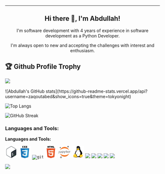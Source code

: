 <!--
**zaqoutabed/zaqoutabed** is a ✨ _special_ ✨ repository because its `README.md` (this file) appears on your GitHub profile.

Here are some ideas to get you started:

- 🔭 I’m currently working on ...
- 🌱 I’m currently learning ...
- 👯 I’m looking to collaborate on ...
- 🤔 I’m looking for help with ...
- 💬 Ask me about ...
- 📫 How to reach me: ...
- 😄 Pronouns: ...
- ⚡ Fun fact: ...
-->
<hr>
<h2 align="center">Hi there 👋, I'm Abdullah!</h2>
<p align="center">I'm software development with 4 years of experience in software development as a Python Developer.</p>
<p align="center">I'm always open to new and accepting the challenges with interest and enthusiasm.</p>

<!--
<a href="https://blog.codewithshin.com/" target="blank">Blog: <img align="center" src="https://cdn.jsdelivr.net/npm/simple-icons@3.0.1/icons/medium.svg" alt="Medium" height="30" width="40" /></a> <a href="https://twitter.com/zaqoutabed" target="blank">Twitter: <img align="center" src="https://cdn.jsdelivr.net/npm/simple-icons@3.0.1/icons/twitter.svg" alt="Medium" height="30" width="40" /></a>
-->


<h2>🏆 Github Profile Trophy</h2>

<img width=800 src="https://github-profile-trophy.vercel.app/?username=zaqoutabed&column=9&theme=gruvbox&no-frame=true"/>

<p>
  ![Abdullah's GitHub stats](https://github-readme-stats.vercel.app/api?username=zaqoutabed&show_icons=true&theme=tokyonight)
</p>

![Top Langs](https://github-readme-stats.vercel.app/api/top-langs/?username=zaqoutabed&layout=compact)

![GitHub Streak](https://github-readme-streak-stats.herokuapp.com?user=zaqoutabed&theme=neon-palenight&hide_border=true)

<h3 align="left">Languages and Tools:</h3>

<!--
## My Repos
[![vennfig](https://github-readme-stats.vercel.app/api/pin/?username=zaqoutabed&repo=zaqoutabed&show_owner=true)](https://github.com/zaqoutabed/zaqoutabed)

[![statsfig](https://github-readme-stats.vercel.app/api/pin/?username=zaqoutabed&repo=gitstart&show_owner=true)](https://github.com/zaqoutabed/gitstart)

[![Covid 19 Stats](https://github-readme-stats.vercel.app/api/pin/?username=zaqoutabed&repo=backpack_install&show_owner=true)](https://github.com/zaqoutabed/backpack_install)
-->


**Languages and Tools:**  

<code><img src="https://raw.githubusercontent.com/devicons/devicon/master/icons/bash/bash-original.svg" alt="bash" width="40" height="40"/></code>
<code><img src="https://raw.githubusercontent.com/devicons/devicon/master/icons/css3/css3-original-wordmark.svg" alt="css3" width="40" height="40"/></code>
<code><img src="https://www.vectorlogo.zone/logos/git-scm/git-scm-icon.svg" alt="git" width="40" height="40"/></code>
<code><img src="https://raw.githubusercontent.com/devicons/devicon/master/icons/html5/html5-original-wordmark.svg" alt="html5" width="40" height="40"/></code>
<code><img src="https://raw.githubusercontent.com/devicons/devicon/master/icons/jupyter/jupyter-original-wordmark.svg" alt="Jupyter" width="40" height="40"/></code>
<code><img src="https://raw.githubusercontent.com/devicons/devicon/master/icons/linux/linux-original.svg" alt="linux" width="40" height="40"/></code>
<code><img height="40" src="https://raw.githubusercontent.com/zaqoutabed/zaqoutabed/master/assets/python.png"></code>
<code><img height="40" src="https://raw.githubusercontent.com/zaqoutabed/zaqoutabed/master/assets/javascript.png"></code>
<code><img height="40" src="https://raw.githubusercontent.com/zaqoutabed/zaqoutabed/master/assets/php.png"></code>
<code><img height="40" src="https://raw.githubusercontent.com/zaqoutabed/zaqoutabed/master/assets/visual-studio-code.png"></code>
<code><img height="40" src="https://raw.githubusercontent.com/zaqoutabed/zaqoutabed/master/assets/vim.png"></code>  

![](https://komarev.com/ghpvc/?username=zaqoutabed)
